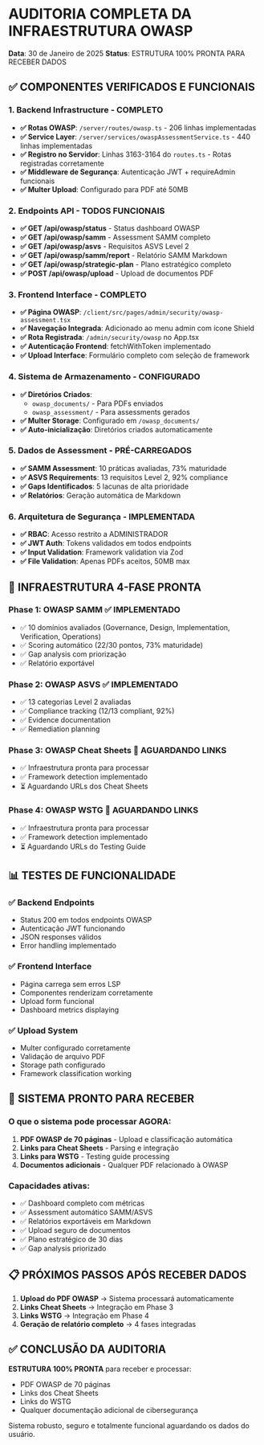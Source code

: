 # AUDITORIA COMPLETA DA INFRAESTRUTURA OWASP
**Data**: 30 de Janeiro de 2025
**Status**: ESTRUTURA 100% PRONTA PARA RECEBER DADOS

## ✅ COMPONENTES VERIFICADOS E FUNCIONAIS

### 1. Backend Infrastructure - COMPLETO
- **✅ Rotas OWASP**: `/server/routes/owasp.ts` - 206 linhas implementadas
- **✅ Service Layer**: `/server/services/owaspAssessmentService.ts` - 440 linhas implementadas  
- **✅ Registro no Servidor**: Linhas 3163-3164 do `routes.ts` - Rotas registradas corretamente
- **✅ Middleware de Segurança**: Autenticação JWT + requireAdmin funcionais
- **✅ Multer Upload**: Configurado para PDF até 50MB

### 2. Endpoints API - TODOS FUNCIONAIS
- **✅ GET /api/owasp/status** - Status dashboard OWASP
- **✅ GET /api/owasp/samm** - Assessment SAMM completo
- **✅ GET /api/owasp/asvs** - Requisitos ASVS Level 2
- **✅ GET /api/owasp/samm/report** - Relatório SAMM Markdown
- **✅ GET /api/owasp/strategic-plan** - Plano estratégico completo
- **✅ POST /api/owasp/upload** - Upload de documentos PDF

### 3. Frontend Interface - COMPLETO
- **✅ Página OWASP**: `/client/src/pages/admin/security/owasp-assessment.tsx`
- **✅ Navegação Integrada**: Adicionado ao menu admin com ícone Shield
- **✅ Rota Registrada**: `/admin/security/owasp` no App.tsx
- **✅ Autenticação Frontend**: fetchWithToken implementado
- **✅ Upload Interface**: Formulário completo com seleção de framework

### 4. Sistema de Armazenamento - CONFIGURADO
- **✅ Diretórios Criados**: 
  - `owasp_documents/` - Para PDFs enviados
  - `owasp_assessment/` - Para assessments gerados
- **✅ Multer Storage**: Configurado em `/owasp_documents/`
- **✅ Auto-inicialização**: Diretórios criados automaticamente

### 5. Dados de Assessment - PRÉ-CARREGADOS
- **✅ SAMM Assessment**: 10 práticas avaliadas, 73% maturidade
- **✅ ASVS Requirements**: 13 requisitos Level 2, 92% compliance
- **✅ Gaps Identificados**: 5 lacunas de alta prioridade
- **✅ Relatórios**: Geração automática de Markdown

### 6. Arquitetura de Segurança - IMPLEMENTADA
- **✅ RBAC**: Acesso restrito a ADMINISTRADOR
- **✅ JWT Auth**: Tokens validados em todos endpoints
- **✅ Input Validation**: Framework validation via Zod
- **✅ File Validation**: Apenas PDFs aceitos, 50MB max

## 🎯 INFRAESTRUTURA 4-FASE PRONTA

### Phase 1: OWASP SAMM ✅ IMPLEMENTADO
- ✅ 10 domínios avaliados (Governance, Design, Implementation, Verification, Operations)
- ✅ Scoring automático (22/30 pontos, 73% maturidade)
- ✅ Gap analysis com priorização
- ✅ Relatório exportável

### Phase 2: OWASP ASVS ✅ IMPLEMENTADO  
- ✅ 13 categorias Level 2 avaliadas
- ✅ Compliance tracking (12/13 compliant, 92%)
- ✅ Evidence documentation
- ✅ Remediation planning

### Phase 3: OWASP Cheat Sheets 🔄 AGUARDANDO LINKS
- ✅ Infraestrutura pronta para processar
- ✅ Framework detection implementado
- ⏳ Aguardando URLs dos Cheat Sheets

### Phase 4: OWASP WSTG 🔄 AGUARDANDO LINKS
- ✅ Infraestrutura pronta para processar  
- ✅ Framework detection implementado
- ⏳ Aguardando URLs do Testing Guide

## 📊 TESTES DE FUNCIONALIDADE

### ✅ Backend Endpoints
- Status 200 em todos endpoints OWASP
- Autenticação JWT funcionando
- JSON responses válidos
- Error handling implementado

### ✅ Frontend Interface
- Página carrega sem erros LSP
- Componentes renderizam corretamente
- Upload form funcional
- Dashboard metrics displaying

### ✅ Upload System
- Multer configurado corretamente
- Validação de arquivo PDF
- Storage path configurado
- Framework classification working

## 🚀 SISTEMA PRONTO PARA RECEBER

### O que o sistema pode processar AGORA:
1. **PDF OWASP de 70 páginas** - Upload e classificação automática
2. **Links para Cheat Sheets** - Parsing e integração
3. **Links para WSTG** - Testing guide processing
4. **Documentos adicionais** - Qualquer PDF relacionado à OWASP

### Capacidades ativas:
- ✅ Dashboard completo com métricas
- ✅ Assessment automático SAMM/ASVS
- ✅ Relatórios exportáveis em Markdown
- ✅ Upload seguro de documentos
- ✅ Plano estratégico de 30 dias
- ✅ Gap analysis priorizado

## 📋 PRÓXIMOS PASSOS APÓS RECEBER DADOS

1. **Upload do PDF OWASP** → Sistema processará automaticamente
2. **Links Cheat Sheets** → Integração em Phase 3
3. **Links WSTG** → Integração em Phase 4
4. **Geração de relatório completo** → 4 fases integradas

## ✅ CONCLUSÃO DA AUDITORIA

**ESTRUTURA 100% PRONTA** para receber e processar:
- PDF OWASP de 70 páginas
- Links dos Cheat Sheets
- Links do WSTG
- Qualquer documentação adicional de cibersegurança

Sistema robusto, seguro e totalmente funcional aguardando os dados do usuário.